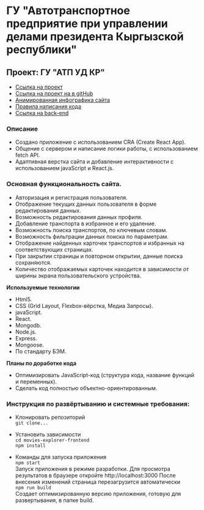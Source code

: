 # ГУ "Автотранспортное предприятие при управлении делами президента Кыргызской республики"

## Проект: ГУ "АТП УД КР"
* [Ссылка на проект](http://atp.gov.kg/)
* [Ссылка на проект на в gitHub](https://meder84.github.io/atp-react/)
* [Анимированная инфографика сайта](#)
* [Правила написания кода](https://code.s3.yandex.net/web-developer/landings/design-rules/index.html)
* [Ссылка на back-end](#)

### Описание
* Создано приложение с использованием CRA (Create React App). 
* Общение с сервером и написание логики работы, с использованием fetch API. 
* Адаптивная верстка сайта и добавление интерактивности с использованием javaScript и React.js.

### Основная функциональность сайта.
* Авторизация и регистрация пользователя.
* Отображение текущих данных пользователя в форме редактирования данных.
* Возможность редактирования данных профиля.
* Добавление транспорта в избранное и его удаление.
* Возможность поиска транспортов, по ключевым словам.
* Возможность фильтрации данных поиска по параметрам.
* Отображение найденных карточек транспортов и избранных на соответствующих страницах.
* При закрытии страницы и повторном открытии, данные поиска сохраняются.
* Количество отображаемых карточек находится в зависимости от ширины экрана пользовательского устройства.

**Используемые технологии**
* Html5.
* CSS (Grid Layout, Flexbox-вёрстка, Медиа Запросы).
* javaScript.
* React.
* Mongodb.
* Node.js.
* Express.
* Mongoose.
* По стандарту БЭМ.

**Планы по доработке кода**
* Оптимизировать JavaScript-код (структура кода, название функций и переменных).
* Сделать код полностью объектно-ориентированным.

### Инструкция по развёртыванию и системные требования:
* Клонировать репозиторий <br>
`git clone...`

* Установить зависимости <br>
`cd movies-explorer-frontend`<br>
`npm install`
* Команды для запуска приложения <br> 
`npm start`<br>
Запуск приложения в режиме разработки. Для просмотра результатов в браузере откройте http://localhost:3000 После внесения изменений страница перезагрузится автоматически <br>
`npm run build`<br>
Создает оптимизированную версию приложения, готовую для развертывания, в папке build.